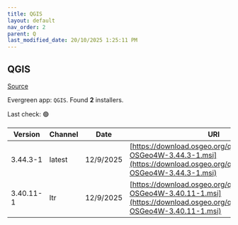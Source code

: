 ```yaml
---
title: QGIS
layout: default
nav_order: 2
parent: Q
last_modified_date: 20/10/2025 1:25:11 PM
---
```


## QGIS

[Source](https://qgis.org/en/site/index.html)

Evergreen app: `QGIS`. Found **2** installers.

Last check: 🟢

| Version   | Channel | Date      | URI                                                                                                                                      |
| --------- | ------- | --------- | ---------------------------------------------------------------------------------------------------------------------------------------- |
| 3.44.3-1  | latest  | 12/9/2025 | [https://download.osgeo.org/qgis/windows/QGIS-OSGeo4W-3.44.3-1.msi](https://download.osgeo.org/qgis/windows/QGIS-OSGeo4W-3.44.3-1.msi)   |
| 3.40.11-1 | ltr     | 12/9/2025 | [https://download.osgeo.org/qgis/windows/QGIS-OSGeo4W-3.40.11-1.msi](https://download.osgeo.org/qgis/windows/QGIS-OSGeo4W-3.40.11-1.msi) |
